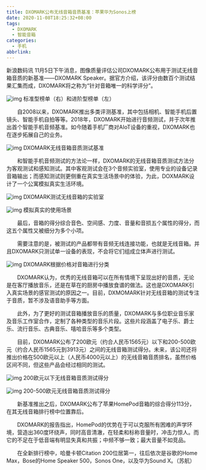 ```yaml
---
title: DXOMARK公布无线音箱音质基准：苹果华为Sonos上榜
date: 2020-11-08T18:25:32+08:00
tags:
  - DXOMARK
  - 智能音箱
categories:
  - 手机
abbrlink:
---
```


新浪数码讯 11月5日下午消息，图像质量评估公司DXOMARK公布用于测试无线音箱音质的新基准——DXOMARK Speaker。据官方介绍，该评分由数百个测试结果汇集而成，DXOMARK将之称为“针对音箱唯一的科学评分”。

![img](https://cdn.jsdelivr.net/gh/yakeing/Documentation@main/Hexo/images/6451-kcpxnwv5745483.jpg)
标准型榜单（右）和进阶型榜单（左）

　　自2008以来，DXOMARK推出多类评测基准，其中包括相机、智能手机后置镜头、智能手机自拍等等。2018年，DXOMARK开始进行音频测试，并于次年推出首个智能手机音频基准。如今随着手机厂商对AIoT设备的重视，DXOMARK也在逐步拓展自己的业务。

![img](https://cdn.jsdelivr.net/gh/yakeing/Documentation@main/Hexo/images/4ac3-kcpxnwv5277419.png)
DXOMARK无线音箱音质测试基准

　　和智能手机音频测试的方法论一样，DXOMARK的无线音箱音质测试方法分为客观测试和感知测试。其中客观测试会在3个音频实验室，使用专业的设备记录音箱输出；而感知测试则更侧重在真实生活场景中的体验，为此，DOXMARK设计了一个公寓模拟真实生活环境。

![img](https://cdn.jsdelivr.net/gh/yakeing/Documentation@main/Hexo/images/8ee7-kcpxnwv5407182.jpg)
DXOMARK测试无线音箱的实验室

![img](https://cdn.jsdelivr.net/gh/yakeing/Documentation@main/Hexo/images/4f7c-kcpxnwv5409523.jpg)
模拟真实的使用场景

　　最后，音箱的得分综合音色、空间感、力度、音量和音损五个属性的得分，而这五个属性又被细分为多个小项。

　　需要注意的是，被测试的产品都带有音频无线连接功能，也就是无线音箱。并且DXOMARK只测试单一设备的表现，不会将它们组成立体声进行测试。

![img](https://cdn.jsdelivr.net/gh/yakeing/Documentation@main/Hexo/images/5e0f-kcpxnwv5476384.png)
DXOMARK根据价格对音箱进行分类

　　DXOMARK认为，优秀的无线音箱可以在所有情境下呈现出好的音质，无论是在客厅播放音乐，还是在草在的厨房中播放食谱的做法。这也是DXOMARK引入真实场景的感官测试的原因之一。目前，DXMOMARK针对无线音箱的测试专注于音质，暂不涉及语音助手等方面。

　　此外，为了更好的测试音箱播放音乐的质量，DXOMARK与多位职业音乐家及音乐工作室合作，定制了各种类型的音乐片段。这些片段涵盖了电子乐、爵士乐、流行音乐、古典音乐、嘻哈音乐等多个类型。

　　目前，DXOMARK公布了200欧元（约合人民币1565元）以下和200-500欧元（约合人民币1565元到3913元）之间的无线音箱测试得分。未来，该公司还将推出价格在500欧元以上（人民币4000元以上）的无线音箱音质排名，虽然价格区间不同，但这些产品会经过相同的测试。

![img](https://cdn.jsdelivr.net/gh/yakeing/Documentation@main/Hexo/images/d66e-kcpxnwv5286325.png)
200欧元以下无线音箱音质测试得分

![img](https://cdn.jsdelivr.net/gh/yakeing/Documentation@main/Hexo/images/84d7-kcpxnwv5289577.png)
200-500欧元无线音箱音质测试得分

　　新基准推出之后，DXOMARK公布了苹果HomePod音箱的综合得分113分，在其无线音箱排行榜中位置靠后。

　　DXOMARK的报告指出，HomePod的优势在于可以克服所有困难的声学环境，营造出360度环绕声，同时高音清澈，在轻柔和标称音量时，冲击力惊人。而它的不足在于低音端有明显失真和共振；中频不够一致；最大音量不如竞品。

　　在全新排行榜中，哈曼卡顿Citation 200位居第一，往后依次是谷歌的Home Max，Bose的Home Speaker 500，Sonos One，以及华为Sound X。（苏航）